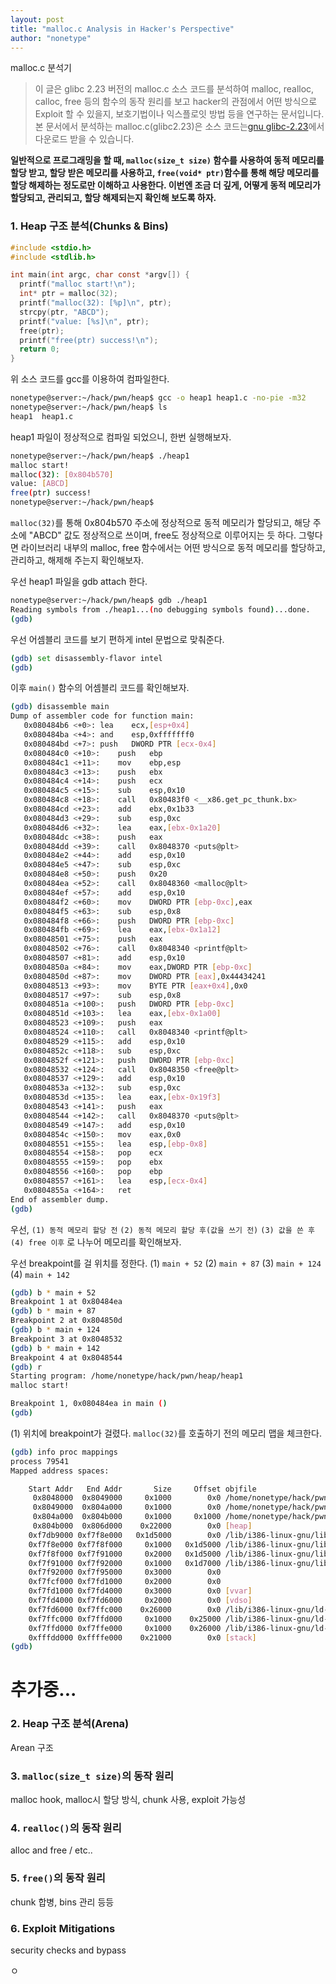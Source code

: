 ```yaml
---
layout: post
title: "malloc.c Analysis in Hacker's Perspective"
author: "nonetype"
---
```


malloc.c 분석기
> 이 글은 glibc 2.23 버전의 malloc.c 소스 코드를 분석하여 malloc, realloc, calloc, free 등의 함수의 동작 원리를 보고 hacker의 관점에서 어떤 방식으로 Exploit 할 수 있을지, 보호기법이나 익스플로잇 방법 등을 연구하는 문서입니다.
> 본 문서에서 분석하는 malloc.c(glibc2.23)은 소스 코드는[gnu glibc-2.23](https://ftp.gnu.org/gnu/glibc/glibc-2.23.tar.gz)에서 다운로드 받을 수 있습니다.

**일반적으로 프로그래밍을 할 때, `malloc(size_t size)` 함수를 사용하여 동적 메모리를 할당 받고, 할당 받은 메모리를 사용하고, `free(void* ptr)`함수를 통해 해당 메모리를 할당 해제하는 정도로만 이해하고 사용한다.
이번엔 조금 더 깊게, 어떻게 동적 메모리가 할당되고, 관리되고, 할당 해제되는지 확인해 보도록 하자.**

<!--
###0. allocation 함수의 종류
1. dlmalloc
  &nbsp;&nbsp;&nbsp;&nbsp;glibc의 ptmalloc의 기반이 되는 allocator
2. jemalloc (FreeBSD, NetBSD)
3. malloc (OpenBSD)
4. Hoard malloc
5. tcmalloc
-->
### 1. Heap 구조 분석(Chunks & Bins)
<!--Alloc / free될 때의 Heap Chunk/Bin 구조의 변화-->

```c
#include <stdio.h>
#include <stdlib.h>

int main(int argc, char const *argv[]) {
  printf("malloc start!\n");
  int* ptr = malloc(32);
  printf("malloc(32): [%p]\n", ptr);
  strcpy(ptr, "ABCD");
  printf("value: [%s]\n", ptr);
  free(ptr);
  printf("free(ptr) success!\n");
  return 0;
}
```
위 소스 코드를 gcc를 이용하여 컴파일한다.

```sh
nonetype@server:~/hack/pwn/heap$ gcc -o heap1 heap1.c -no-pie -m32
nonetype@server:~/hack/pwn/heap$ ls
heap1  heap1.c
```

heap1 파일이 정상적으로 컴파일 되었으니, 한번 실행해보자.
```sh
nonetype@server:~/hack/pwn/heap$ ./heap1
malloc start!
malloc(32): [0x804b570]
value: [ABCD]
free(ptr) success!
nonetype@server:~/hack/pwn/heap$
```
`malloc(32)`를 통해 0x804b570 주소에 정상적으로 동적 메모리가 할당되고, 해당 주소에 "ABCD" 값도 정상적으로 쓰이며, free도 정상적으로 이루어지는 듯 하다.
그렇다면 라이브러리 내부의 malloc, free 함수에서는 어떤 방식으로 동적 메모리를 할당하고, 관리하고, 해제해 주는지 확인해보자.

우선 heap1 파일을 gdb attach 한다.

```sh
nonetype@server:~/hack/pwn/heap$ gdb ./heap1
Reading symbols from ./heap1...(no debugging symbols found)...done.
(gdb)
```

우선 어셈블리 코드를 보기 편하게 intel 문법으로 맞춰준다.

```sh
(gdb) set disassembly-flavor intel
(gdb)
```

이후 `main()` 함수의 어셈블리 코드를 확인해보자.

```sh
(gdb) disassemble main
Dump of assembler code for function main:
   0x080484b6 <+0>:	lea    ecx,[esp+0x4]
   0x080484ba <+4>:	and    esp,0xfffffff0
   0x080484bd <+7>:	push   DWORD PTR [ecx-0x4]
   0x080484c0 <+10>:	push   ebp
   0x080484c1 <+11>:	mov    ebp,esp
   0x080484c3 <+13>:	push   ebx
   0x080484c4 <+14>:	push   ecx
   0x080484c5 <+15>:	sub    esp,0x10
   0x080484c8 <+18>:	call   0x80483f0 <__x86.get_pc_thunk.bx>
   0x080484cd <+23>:	add    ebx,0x1b33
   0x080484d3 <+29>:	sub    esp,0xc
   0x080484d6 <+32>:	lea    eax,[ebx-0x1a20]
   0x080484dc <+38>:	push   eax
   0x080484dd <+39>:	call   0x8048370 <puts@plt>
   0x080484e2 <+44>:	add    esp,0x10
   0x080484e5 <+47>:	sub    esp,0xc
   0x080484e8 <+50>:	push   0x20
   0x080484ea <+52>:	call   0x8048360 <malloc@plt>
   0x080484ef <+57>:	add    esp,0x10
   0x080484f2 <+60>:	mov    DWORD PTR [ebp-0xc],eax
   0x080484f5 <+63>:	sub    esp,0x8
   0x080484f8 <+66>:	push   DWORD PTR [ebp-0xc]
   0x080484fb <+69>:	lea    eax,[ebx-0x1a12]
   0x08048501 <+75>:	push   eax
   0x08048502 <+76>:	call   0x8048340 <printf@plt>
   0x08048507 <+81>:	add    esp,0x10
   0x0804850a <+84>:	mov    eax,DWORD PTR [ebp-0xc]
   0x0804850d <+87>:	mov    DWORD PTR [eax],0x44434241
   0x08048513 <+93>:	mov    BYTE PTR [eax+0x4],0x0
   0x08048517 <+97>:	sub    esp,0x8
   0x0804851a <+100>:	push   DWORD PTR [ebp-0xc]
   0x0804851d <+103>:	lea    eax,[ebx-0x1a00]
   0x08048523 <+109>:	push   eax
   0x08048524 <+110>:	call   0x8048340 <printf@plt>
   0x08048529 <+115>:	add    esp,0x10
   0x0804852c <+118>:	sub    esp,0xc
   0x0804852f <+121>:	push   DWORD PTR [ebp-0xc]
   0x08048532 <+124>:	call   0x8048350 <free@plt>
   0x08048537 <+129>:	add    esp,0x10
   0x0804853a <+132>:	sub    esp,0xc
   0x0804853d <+135>:	lea    eax,[ebx-0x19f3]
   0x08048543 <+141>:	push   eax
   0x08048544 <+142>:	call   0x8048370 <puts@plt>
   0x08048549 <+147>:	add    esp,0x10
   0x0804854c <+150>:	mov    eax,0x0
   0x08048551 <+155>:	lea    esp,[ebp-0x8]
   0x08048554 <+158>:	pop    ecx
   0x08048555 <+159>:	pop    ebx
   0x08048556 <+160>:	pop    ebp
   0x08048557 <+161>:	lea    esp,[ecx-0x4]
   0x0804855a <+164>:	ret
End of assembler dump.
(gdb)
```

우선, `(1) 동적 메모리 할당 전` `(2) 동적 메모리 할당 후(값을 쓰기 전)` `(3) 값을 쓴 후` `(4) free 이후` 로 나누어 메모리를 확인해보자.

우선 breakpoint를 걸 위치를 정한다.
(1) `main + 52`
(2) `main + 87`
(3) `main + 124`
(4) `main + 142`

```sh
(gdb) b * main + 52
Breakpoint 1 at 0x80484ea
(gdb) b * main + 87
Breakpoint 2 at 0x804850d
(gdb) b * main + 124
Breakpoint 3 at 0x8048532
(gdb) b * main + 142
Breakpoint 4 at 0x8048544
(gdb) r
Starting program: /home/nonetype/hack/pwn/heap/heap1
malloc start!

Breakpoint 1, 0x080484ea in main ()
(gdb)
```

(1) 위치에 breakpoint가 걸렸다.
`malloc(32)`를 호출하기 전의 메모리 맵을 체크한다.

```sh
(gdb) info proc mappings
process 79541
Mapped address spaces:

	Start Addr   End Addr       Size     Offset objfile
	 0x8048000  0x8049000     0x1000        0x0 /home/nonetype/hack/pwn/heap/heap1
	 0x8049000  0x804a000     0x1000        0x0 /home/nonetype/hack/pwn/heap/heap1
	 0x804a000  0x804b000     0x1000     0x1000 /home/nonetype/hack/pwn/heap/heap1
	 0x804b000  0x806d000    0x22000        0x0 [heap]
	0xf7db9000 0xf7f8e000   0x1d5000        0x0 /lib/i386-linux-gnu/libc-2.27.so
	0xf7f8e000 0xf7f8f000     0x1000   0x1d5000 /lib/i386-linux-gnu/libc-2.27.so
	0xf7f8f000 0xf7f91000     0x2000   0x1d5000 /lib/i386-linux-gnu/libc-2.27.so
	0xf7f91000 0xf7f92000     0x1000   0x1d7000 /lib/i386-linux-gnu/libc-2.27.so
	0xf7f92000 0xf7f95000     0x3000        0x0
	0xf7fcf000 0xf7fd1000     0x2000        0x0
	0xf7fd1000 0xf7fd4000     0x3000        0x0 [vvar]
	0xf7fd4000 0xf7fd6000     0x2000        0x0 [vdso]
	0xf7fd6000 0xf7ffc000    0x26000        0x0 /lib/i386-linux-gnu/ld-2.27.so
	0xf7ffc000 0xf7ffd000     0x1000    0x25000 /lib/i386-linux-gnu/ld-2.27.so
	0xf7ffd000 0xf7ffe000     0x1000    0x26000 /lib/i386-linux-gnu/ld-2.27.so
	0xfffdd000 0xffffe000    0x21000        0x0 [stack]
(gdb)
```








# 추가중...







### 2. Heap 구조 분석(Arena)
Arean 구조
### 3. `malloc(size_t size)`의 동작 원리
malloc hook, malloc시 할당 방식, chunk 사용, exploit 가능성
### 4. `realloc()`의 동작 원리
alloc and free / etc..
### 5. `free()`의 동작 원리
chunk 합병, bins 관리 등등
### 6. Exploit Mitigations
security checks and bypass


<!-- TODO
```c {.line-numbers}
```
0. alloc 함수의 종류(malloc calloc kalloc 등등)
1. malloc 구조 분석(아레나)
2. malloc 구조 분석(청크 및 bins)
3. malloc 동작 방식(alloc, free)
4. 동작 방식 표
-->
ㅇ

